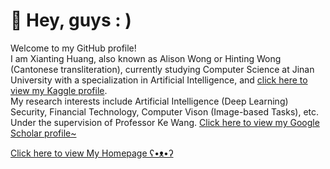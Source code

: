 
# :star2: Hey, guys : )

Welcome to my GitHub profile!   
I am Xianting Huang, also known as Alison Wong or Hinting Wong (Cantonese transliteration), currently studying Computer Science at Jinan University with a specialization in Artificial Intelligence, and [click here to view my Kaggle profile](https://www.kaggle.com/sinakaggler).   
My research interests include Artificial Intelligence (Deep Learning) Security, Financial Technology, Computer Vison (Image-based Tasks), etc. Under the supervision of Professor Ke Wang. [Click here to view my Google Scholar profile~](https://scholar.google.com/citations?user=Vamhs-sAAAAJ&hl=en&oi=sra)


[Click here to view My Homepage ʕ•ᴥ•ʔ](https://alisonwwwong.github.io/AlisonWWWong/)




